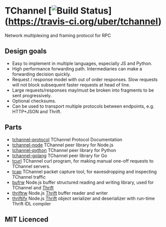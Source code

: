 # TChannel [![Build Status](https://travis-ci.org/uber/tchannel.svg?branch=master)] (https://travis-ci.org/uber/tchannel)

Network multiplexing and framing protocol for RPC

## Design goals

- Easy to implement in multiple languages, especially JS and Python.
- High performance forwarding path.  Intermediaries can make a forwarding
  decision quickly.
- Request / response model with out of order responses.  Slow requests will not
  block subsequent faster requests at head of line.
- Large requests/responses may/must be broken into fragments to be sent
  progressively.
- Optional checksums.
- Can be used to transport multiple protocols between endpoints, e.g. HTTP+JSON
  and Thrift.

## Parts

- [tchannel-protocol](https://github.com/uber/tchannel/tree/master/docs/protocol.md) TChannel Protocol Documentation
- [tchannel-node](https://github.com/uber/tchannel/tree/master/node) TChannel
  peer library for Node.js
- [tchannel-python](https://github.com/uber/tchannel-python)
  TChannel peer library for Python
- [tchannel-golang](https://github.com/uber/tchannel/tree/master/golang)
  TChannel peer library for Go
- [tcurl](https://github.com/uber/tcurl) TChannel curl program, for making manual
  one-off requests to TChannel servers.
- [tcap](https://github.com/uber/tcap/) TChannel packet capture tool, for
  eavesdropping and inspecting TChannel traffic
- [bufrw](https://github.com/uber/bufrw/) Node.js buffer structured reading and
  writing library, used for TChannel and [Thrift][]
- [thriftrw](https://github.com/uber/thriftrw) Node.js [Thrift][] buffer reader
  and writer
- [thriftify](https://github.com/uber/thriftify) Node.js [Thrift][] object
  serializer and deserializer with run-time Thrift IDL compiler

[Thrift]: https://thrift.apache.org/

## MIT Licenced
